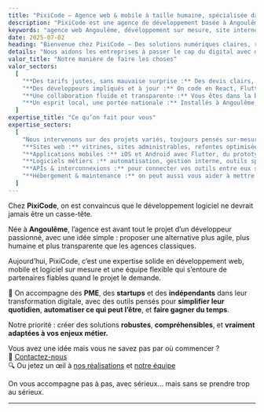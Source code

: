 ```yaml
---
title: "PixiCode – Agence web & mobile à taille humaine, spécialisée dans le sur-mesure"
description: "PixiCode est une agence de développement basée à Angoulême. Nous créons des sites web, applications mobiles et logiciels métiers pensés pour les indépendants, PME et startups. Une approche simple, humaine et technique, pour un résultat qui vous ressemble."
keywords: "agence web Angoulême, développement sur mesure, site internet, app mobile, freelance développeur, logiciel métier, création de site, PixiCode, transformation digitale"
date: 2025-07-02
heading: "Bienvenue chez PixiCode – Des solutions numériques claires, robustes et à votre image."
details: "Nous aidons les entreprises à passer le cap du digital avec des solutions techniques fiables, évolutives et surtout alignées avec leurs objectifs. Chez PixiCode, pas de jargon inutile, pas de surprise dans les devis : juste une vraie collaboration, un bon code, et des projets menés avec le sourire."
valor_title: "Notre manière de faire les choses"
valor_sectors:
  [
    "**Des tarifs justes, sans mauvaise surprise :** Des devis clairs, adaptés à votre budget, sans rogner sur la qualité.",
    "**Des développeurs impliqués et à jour :** On code en React, Flutter, Python, Node.js... mais surtout, on choisit la bonne techno pour chaque besoin.",
    "**Une collaboration fluide et transparente :** Vous êtes dans la boucle à chaque étape. Communication directe, livraisons régulières, écoute réelle.",
    "**Un esprit local, une portée nationale :** Installés à Angoulême, on accompagne des clients partout en France – toujours avec la même réactivité.",
  ]
expertise_title: "Ce qu’on fait pour vous"
expertise_sectors:
  [
    "Nous intervenons sur des projets variés, toujours pensés sur-mesure :",
    "**Sites web :** vitrines, sites administrables, refontes optimisées pour le SEO.",
    "**Applications mobiles :** iOS et Android avec Flutter, du prototype au store.",
    "**Logiciels métiers :** automatisation, gestion interne, outils spécifiques à votre activité.",
    "**APIs & interconnexions :** pour connecter vos outils entre eux sans friction.",
    "**Hébergement & maintenance :** on peut aussi vous aider à mettre en ligne et à garder votre outil performant.",
  ]
---
```


Chez **PixiCode**, on est convaincus que le développement logiciel ne devrait jamais être un casse-tête.

Née à **Angoulême**, l’agence est avant tout le projet d’un développeur passionné, avec une idée simple : proposer une alternative plus agile, plus humaine et plus transparente que les agences classiques.

Aujourd’hui, PixiCode, c’est une expertise solide en développement web, mobile et logiciel sur mesure et une équipe flexible qui s’entoure de partenaires fiables quand le projet le demande.

🎯 On accompagne des **PME**, des **startups** et des **indépendants** dans leur transformation digitale, avec des outils pensés pour **simplifier leur quotidien**, **automatiser ce qui peut l’être**, et **faire gagner du temps**.

Notre priorité : créer des solutions **robustes**, **compréhensibles**, et **vraiment adaptées à vos enjeux métier.**

Vous avez une idée mais vous ne savez pas par où commencer ?  
📩 [Contactez-nous](/contact)  
🔍 Ou jetez un œil à [nos réalisations](/portfolio) et [notre équipe](/team)

On vous accompagne pas à pas, avec sérieux… mais sans se prendre trop au sérieux.

---
